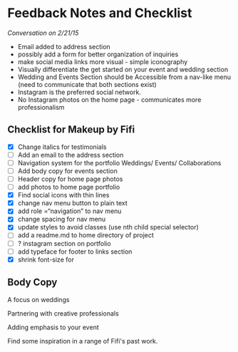 # Feedback Notes and Checklist
*Conversation on 2/21/15*
- Email added to address section
- possibly add a form for better organization of inquiries
- make social media links more visual - simple iconography
- Visually differentiate the get started on your event and wedding section
- Wedding and Events Section should be Accessible from a nav-like menu (need to communicate that both sections exist)
- Instagram is the preferred social network.
- No Instagram photos on the home page - communicates more professionalism

## Checklist for Makeup by Fifi
- [x] Change italics for testimonials
- [ ] Add an email to the address section
- [ ] Navigation system for the portfolio Weddings/ Events/ Collaborations
- [ ] Add body copy for events section
- [ ] Header copy for home page photos
- [ ] add photos to home page portfolio
- [x] Find social icons with thin lines
- [x] change nav menu button to plain text
- [x] add role =“navigation” to nav menu
- [x] change spacing for nav menu
- [x] update styles to avoid classes (use nth child special selector)
- [ ] add a readme.md to home directory of project
- [ ] ? instagram section on portfolio
- [ ] add typeface for footer to links section
- [x] shrink font-size for <p>

## Body Copy
A focus on weddings

Partnering with creative professionals

Adding emphasis to your event

Find some inspiration in a range of Fifi's past work. 